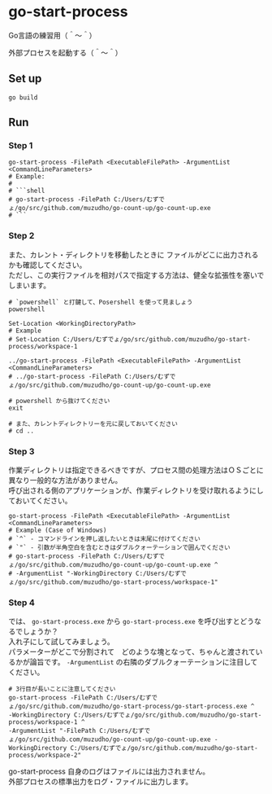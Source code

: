 # go-start-process

Go言語の練習用（＾～＾）  

外部プロセスを起動する（＾～＾）  

## Set up

```console
go build
```

## Run

### Step 1

```shell
go-start-process -FilePath <ExecutableFilePath> -ArgumentList <CommandLineParameters>
# Example:
#
# ```shell
# go-start-process -FilePath C:/Users/むずでょ/go/src/github.com/muzudho/go-count-up/go-count-up.exe
# ```
```

### Step 2

また、カレント・ディレクトリを移動したときに ファイルがどこに出力されるかも確認してください。  
ただし、この実行ファイルを相対パスで指定する方法は、健全な拡張性を塞いでしまいます。  

```shell
# `powershell` と打鍵して、Posershell を使って見ましょう
powershell

Set-Location <WorkingDirectoryPath>
# Example
# Set-Location C:/Users/むずでょ/go/src/github.com/muzudho/go-start-process/workspace-1

../go-start-process -FilePath <ExecutableFilePath> -ArgumentList <CommandLineParameters>
# ../go-start-process -FilePath C:/Users/むずでょ/go/src/github.com/muzudho/go-count-up/go-count-up.exe

# powershell から抜けてください
exit

# また、カレントディレクトリーを元に戻しておいてください
# cd ..
```

### Step 3

作業ディレクトリは指定できるべきですが、プロセス間の処理方法はＯＳごとに異なり一般的な方法がありません。  
呼び出される側のアプリケーションが、作業ディレクトリを受け取れるようにしておいてください。  

```shell
go-start-process -FilePath <ExecutableFilePath> -ArgumentList <CommandLineParameters>
# Example (Case of Windows)
# `^` - コマンドラインを押し返したいときは末尾に付けてください
# `"` - 引数が半角空白を含むときはダブルクォーテーションで囲んでください
# go-start-process -FilePath C:/Users/むずでょ/go/src/github.com/muzudho/go-count-up/go-count-up.exe ^
# -ArgumentList "-WorkingDirectory C:/Users/むずでょ/go/src/github.com/muzudho/go-start-process/workspace-1"
```

### Step 4

では、 `go-start-process.exe` から `go-start-process.exe` を呼び出すとどうなるでしょうか？  
入れ子にして試してみましょう。  
パラメーターがどこで分割されて　どのような塊となって、ちゃんと渡されているかが論旨です。 `-ArgumentList` の右隣のダブルクォーテーションに注目してください。  

```shell
# 3行目が長いことに注意してください
go-start-process -FilePath C:/Users/むずでょ/go/src/github.com/muzudho/go-start-process/go-start-process.exe ^
-WorkingDirectory C:/Users/むずでょ/go/src/github.com/muzudho/go-start-process/workspace-1 ^
-ArgumentList "-FilePath C:/Users/むずでょ/go/src/github.com/muzudho/go-count-up/go-count-up.exe -WorkingDirectory C:/Users/むずでょ/go/src/github.com/muzudho/go-start-process/workspace-2"
```

go-start-process 自身のログはファイルには出力されません。  
外部プロセスの標準出力をログ・ファイルに出力します。  
